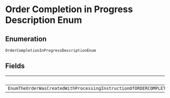 
# Order Completion in Progress Description Enum

## Enumeration

`OrderCompletionInProgressDescriptionEnum`

## Fields

| Name |
|  --- |
| `EnumTheOrderWasCreatedWithProcessingInstructionOfORDERCOMPLETEONPAYMENTAPPROVALTheCustomerHasApprovedThePaymentAndPayPalIsStillInTheProcessOfCapturingTheOrderOnYourBehalfAsInstructedPleaseTryYourRequestAgain` |

